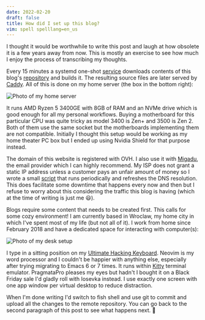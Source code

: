 ```yaml
---
date: 2022-02-20
draft: false
title: How did I set up this blog?
vim: spell spelllang=en_us
---
```


I thought it would be worthwhile to write this post and laugh at how obsolete it
is a few years away from now. This is mostly an exercise to see how much I enjoy
the process of transcribing my thoughts.

Every 15 minutes a systemd one-shot
[service](https://github.com/jupblb/nix-config/blob/20da07cfed57c86ec617d553ed38c47f5b18013a/dionysus.nix#L302)
downloads contents of this blog's [repository](https://github.com/jupblb/blog)
and builds it. The resulting source files are later served by
[Caddy](https://github.com/jupblb/nix-config/blob/20da07cfed57c86ec617d553ed38c47f5b18013a/dionysus.nix#L111).
All of this is done on my home server (the box in the bottom right):

![Photo of my home server](/images/home-server.jpg)

It runs AMD Ryzen 5 3400GE with 8GB of RAM and an NVMe drive which is good
enough for all my personal workflows. Buying a motherboard for this particular
CPU was quite tricky as model 3400 is Zen+ and 3500 is Zen 2. Both of them use
the same socket but the motherboards implementing them are not compatible.
Initially I thought this setup would be working as my home theater PC box but I
ended up using Nvidia Shield for that purpose instead.

The domain of this website is registered with OVH. I also use it with
[Migadu](https://www.migadu.com/), the email provider which I can highly
recommend. My ISP does not grant a static IP address unless a customer pays an
unfair amount of money so I wrote a small
[script](https://github.com/jupblb/nix-config/blob/20da07cfed57c86ec617d553ed38c47f5b18013a/config/script/ip-updater.sh)
that runs periodically and refreshes the DNS resolution. This does facilitate
some downtime that happens every now and then but I refuse to worry about this
considering the traffic this blog is having (which at the time of writing is
just me :smiley:).

Blogs require some content that needs to be created first. This calls for some
cozy environment! I am currently based in Wroclaw, my home city in which I've
spent most of my life (but not all of it). I work from home since February 2018
and have a dedicated space for interacting with computer(s):

![Photo of my desk setup](/images/sienkiewicza-desk.jpg)

I type in a sitting position on my [Ultimate Hacking Keyboard](https://uhk.io/).
Neovim is my word processor and I couldn't be happier with anything else,
especially after trying migrating to Emacs 6 or 7 times. It runs within
[Kitty](https://sw.kovidgoyal.net/kitty/) terminal emulator. PragmataPro pleases
my eyes but hadn't I bought it on a Black Friday sale I'd gladly roll with
Iosevka instead. I use exactly one screen with one app window per virtual
desktop to reduce distraction.

When I'm done writing I'd switch to fish shell and use git to commit and upload
all the changes to the remote repository. You can go back to the second
paragraph of this post to see what happens next. :slightly_smiling_face:
